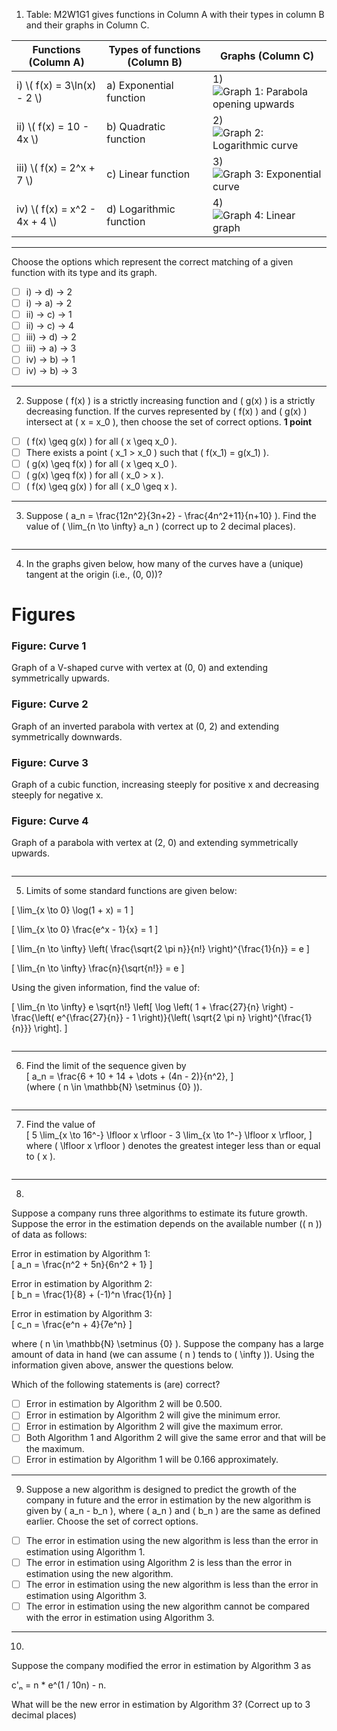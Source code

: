 1) Table: M2W1G1 gives functions in Column A with their types in column B and their graphs in Column C.  

<table>
  <thead>
    <tr>
      <th>Functions (Column A)</th>
      <th>Types of functions (Column B)</th>
      <th>Graphs (Column C)</th>
    </tr>
  </thead>
  <tbody>
    <tr>
      <td>i) \( f(x) = 3\ln(x) - 2 \)</td>
      <td>a) Exponential function</td>
      <td>1)  
        <br>
        <img src="graph1.png" alt="Graph 1: Parabola opening upwards">
      </td>
    </tr>
    <tr>
      <td>ii) \( f(x) = 10 - 4x \)</td>
      <td>b) Quadratic function</td>
      <td>2)  
        <br>
        <img src="graph2.png" alt="Graph 2: Logarithmic curve">
      </td>
    </tr>
    <tr>
      <td>iii) \( f(x) = 2^x + 7 \)</td>
      <td>c) Linear function</td>
      <td>3)  
        <br>
        <img src="graph3.png" alt="Graph 3: Exponential curve">
      </td>
    </tr>
    <tr>
      <td>iv) \( f(x) = x^2 - 4x + 4 \)</td>
      <td>d) Logarithmic function</td>
      <td>4)  
        <br>
        <img src="graph4.png" alt="Graph 4: Linear graph">
      </td>
    </tr>
  </tbody>
</table>

---

Choose the options which represent the correct matching of a given function with its type and its graph.

- [ ] i) → d) → 2  
- [ ] i) → a) → 2  
- [ ] ii) → c) → 1  
- [ ] ii) → c) → 4  
- [ ] iii) → d) → 2  
- [ ] iii) → a) → 3   
- [ ] iv) → b) → 1
- [ ] iv) → b) → 3

---

2) Suppose \( f(x) \) is a strictly increasing function and \( g(x) \) is a strictly decreasing function. If the curves represented by \( f(x) \) and \( g(x) \) intersect at \( x = x_0 \), then choose the set of correct options. **1 point**

- [ ] \( f(x) \geq g(x) \) for all \( x \geq x_0 \).  
- [ ] There exists a point \( x_1 > x_0 \) such that \( f(x_1) = g(x_1) \).  
- [ ] \( g(x) \geq f(x) \) for all \( x \geq x_0 \).  
- [ ] \( g(x) \geq f(x) \) for all \( x_0 > x \).  
- [ ] \( f(x) \geq g(x) \) for all \( x_0 \geq x \).  

---

3) Suppose \( a_n = \frac{12n^2}{3n+2} - \frac{4n^2+11}{n+10} \). Find the value of \( \lim_{n \to \infty} a_n \) (correct up to 2 decimal places).  
```

```
---

4) In the graphs given below, how many of the curves have a (unique) tangent at the origin (i.e., (0, 0))?  

# Figures

### Figure: Curve 1
Graph of a V-shaped curve with vertex at (0, 0) and extending symmetrically upwards.

### Figure: Curve 2
Graph of an inverted parabola with vertex at (0, 2) and extending symmetrically downwards.

### Figure: Curve 3
Graph of a cubic function, increasing steeply for positive x and decreasing steeply for negative x.

### Figure: Curve 4
Graph of a parabola with vertex at (2, 0) and extending symmetrically upwards.
```

```

---

5) Limits of some standard functions are given below:

\[
\lim_{x \to 0} \log(1 + x) = 1
\]

\[
\lim_{x \to 0} \frac{e^x - 1}{x} = 1
\]

\[
\lim_{n \to \infty} \left( \frac{\sqrt{2 \pi n}}{n!} \right)^{\frac{1}{n}} = e
\]

\[
\lim_{n \to \infty} \frac{n}{\sqrt{n!}} = e
\]

Using the given information, find the value of:

\[
\lim_{n \to \infty} e \sqrt{n!} \left[ \log \left( 1 + \frac{27}{n} \right) - \frac{\left( e^{\frac{27}{n}} - 1 \right)}{\left( \sqrt{2 \pi n} \right)^{\frac{1}{n}}} \right].
\]
```

```
---

6) Find the limit of the sequence given by  
\[ a_n = \frac{6 + 10 + 14 + \dots + (4n - 2)}{n^2}, \]  
(where \( n \in \mathbb{N} \setminus \{0\} \)).  
```

```
---

7) Find the value of  
\[ 5 \lim_{x \to 16^-} \lfloor x \rfloor - 3 \lim_{x \to 1^-} \lfloor x \rfloor, \]  
where \( \lfloor x \rfloor \) denotes the greatest integer less than or equal to \( x \).  
```

```
---

8)
Suppose a company runs three algorithms to estimate its future growth. Suppose the error in the estimation depends on the available number (\( n \)) of data as follows:  

Error in estimation by Algorithm 1:  
\[ a_n = \frac{n^2 + 5n}{6n^2 + 1} \]  

Error in estimation by Algorithm 2:  
\[ b_n = \frac{1}{8} + (-1)^n \frac{1}{n} \]  

Error in estimation by Algorithm 3:  
\[ c_n = \frac{e^n + 4}{7e^n} \]  

where \( n \in \mathbb{N} \setminus \{0\} \). Suppose the company has a large amount of data in hand (we can assume \( n \) tends to \( \infty \)). Using the information given above, answer the questions below.  

Which of the following statements is (are) correct?  

- [ ] Error in estimation by Algorithm 2 will be 0.500.  
- [ ] Error in estimation by Algorithm 2 will give the minimum error.  
- [ ] Error in estimation by Algorithm 2 will give the maximum error.  
- [ ] Both Algorithm 1 and Algorithm 2 will give the same error and that will be the maximum.  
- [ ] Error in estimation by Algorithm 1 will be 0.166 approximately.  

---

9) Suppose a new algorithm is designed to predict the growth of the company in future and the error in estimation by the new algorithm is given by \( a_n - b_n \), where \( a_n \) and \( b_n \) are the same as defined earlier. Choose the set of correct options.  

- [ ] The error in estimation using the new algorithm is less than the error in estimation using Algorithm 1.  
- [ ] The error in estimation using Algorithm 2 is less than the error in estimation using the new algorithm.  
- [ ] The error in estimation using the new algorithm is less than the error in estimation using Algorithm 3.  
- [ ] The error in estimation using the new algorithm cannot be compared with the error in estimation using Algorithm 3.  

---

10)  
Suppose the company modified the error in estimation by Algorithm 3 as  

c'ₙ = n * e^(1 / 10n) - n.  

What will be the new error in estimation by Algorithm 3? (Correct up to 3 decimal places)  

```

```
